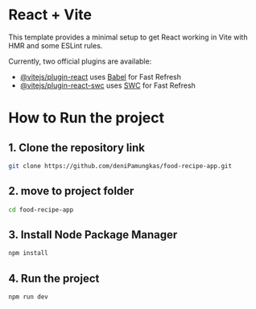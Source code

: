 # React + Vite

This template provides a minimal setup to get React working in Vite with HMR and some ESLint rules.

Currently, two official plugins are available:

- [@vitejs/plugin-react](https://github.com/vitejs/vite-plugin-react/blob/main/packages/plugin-react/README.md) uses [Babel](https://babeljs.io/) for Fast Refresh
- [@vitejs/plugin-react-swc](https://github.com/vitejs/vite-plugin-react-swc) uses [SWC](https://swc.rs/) for Fast Refresh

# How to Run the project

## 1. Clone the repository link

```bash
git clone https://github.com/deniPamungkas/food-recipe-app.git
```

## 2. move to project folder

```bash
cd food-recipe-app
```

## 3. Install Node Package Manager

```bash
npm install
```

## 4. Run the project

```bash
npm run dev
```
